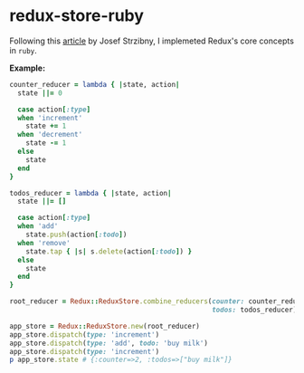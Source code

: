 # redux-store-ruby

Following this [article](https://medium.com/cloudaper/understanding-redux-store-concepts-by-little-ruby-reimplementation-d08bcc05dee8) by Josef Strzibny, I implemeted Redux's core concepts in `ruby`.

**Example:**

```ruby
counter_reducer = lambda { |state, action|
  state ||= 0

  case action[:type]
  when 'increment'
    state += 1
  when 'decrement'
    state -= 1
  else
    state
  end
}

todos_reducer = lambda { |state, action|
  state ||= []

  case action[:type]
  when 'add'
    state.push(action[:todo])
  when 'remove'
    state.tap { |s| s.delete(action[:todo]) }
  else
    state
  end
}

root_reducer = Redux::ReduxStore.combine_reducers(counter: counter_reducer,
                                                  todos: todos_reducer)

app_store = Redux::ReduxStore.new(root_reducer)
app_store.dispatch(type: 'increment')
app_store.dispatch(type: 'add', todo: 'buy milk')
app_store.dispatch(type: 'increment')
p app_store.state # {:counter=>2, :todos=>["buy milk"]}
```
